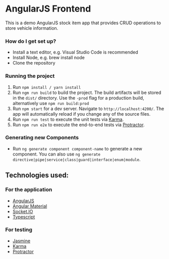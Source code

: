 # AngularJS Frontend #

This is a demo AngularJS stock item app that provides CRUD operations to store vehicle information.

### How do I get set up? ###

* Install a text editor, e.g. Visual Studio Code is recommended
* Install Node, e.g. brew install node
* Clone the repository

### Running the project ###

1. Run `npm install / yarn install`
2. Run `ngm run build` to build the project. The build artifacts will be stored in the `dist/` directory. Use the `-prod` flag for a production build, alternatively use `npm run build:prod`
3. Run `npm start` for a dev server. Navigate to `http://localhost:4200/`. The app will automatically reload if you change any of the source files.
5. Run `npm run test` to execute the unit tests via [Karma](https://karma-runner.github.io).
6. Run `npm run e2e` to execute the end-to-end tests via [Protractor](http://www.protractortest.org/).

### Generating new Components ###

* Run `ng generate component component-name` to generate a new component. You can also use `ng generate directive|pipe|service|class|guard|interface|enum|module`.

## Technologies used: ##

### For the application ###

* [AngularJS](https://angular.io/)
* [Angular Material](https://material.angular.io)
* [Socket.IO](https://www.npmjs.com/package/socket.io)
* [Typescript](https://www.typescriptlang.org/)

### For testing

* [Jasmine](https://jasmine.github.io/)
* [Karma](https://karma-runner.github.io)
* [Protractor](http://www.protractortest.org/)

